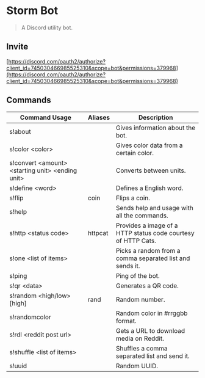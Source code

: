 # Storm Bot
> A Discord utility bot.

## Invite
[https://discord.com/oauth2/authorize?client_id=745030466985525310&scope=bot&permissions=379968](https://discord.com/oauth2/authorize?client_id=745030466985525310&scope=bot&permissions=379968)

## Commands
| Command Usage | Aliases | Description |
|-|-|-|
| s!about |  | Gives information about the bot. |
| s!color \<color\> |  | Gives color data from a certain color. |
| s!convert \<amount\> \<starting unit\> \<ending unit\> |  | Converts between units. |
| s!define \<word\> |  | Defines a English word. |
| s!flip | coin | Flips a coin. |
| s!help |  | Sends help and usage with all the commands. |
| s!http \<status code\> | httpcat | Provides a image of a HTTP status code courtesy of HTTP Cats. |
| s!one \<list of items\> |  | Picks a random from a comma separated list and sends it. |
| s!ping |  | Ping of the bot. |
| s!qr \<data\> |  | Generates a QR code. |
| s!random <high/low> [high] | rand | Random number. |
| s!randomcolor |  | Random color in #rrggbb format. |
| s!rdl \<reddit post url\> |  | Gets a URL to download media on Reddit. |
| s!shuffle \<list of items\> |  | Shuffles a comma separated list and send it. |
| s!uuid |  | Random UUID. |
